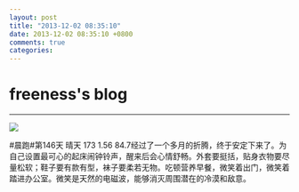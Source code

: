 ```yaml
---
layout: post
title: "2013-12-02 08:35:10"
date: 2013-12-02 08:35:10 +0800
comments: true
categories: 
---
```


# freeness's blog

----------

![](http://okqmqrbgo.bkt.clouddn.com/201312020835101.jpg)

>
\#晨跑\#第146天 晴天 173 1.56 84.7经过了一个多月的折腾，终于安定下来了。为自己设置最可心的起床闹钟铃声，醒来后会心情舒畅。外套要挺括，贴身衣物要尽量松软；鞋子要有款有型，袜子要柔若无物。吃顿营养早餐，微笑着出门，微笑着踏进办公室。微笑是天然的电磁波，能够消灭周围潜在的冷漠和敌意。